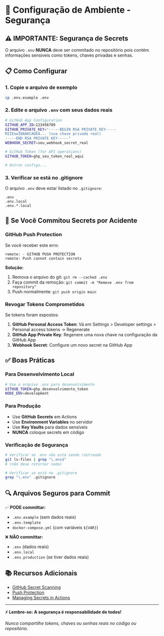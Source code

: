 # 🔐 Configuração de Ambiente - Segurança

## ⚠️ **IMPORTANTE**: Segurança de Secrets

O arquivo `.env` **NUNCA** deve ser commitado no repositório pois contém informações sensíveis como tokens, chaves privadas e senhas.

## 📋 Como Configurar

### 1. **Copie o arquivo de exemplo**

```bash
cp .env.example .env
```

### 2. **Edite o arquivo `.env` com seus dados reais**

```bash
# GitHub App Configuration
GITHUB_APP_ID=123456789
GITHUB_PRIVATE_KEY="-----BEGIN RSA PRIVATE KEY-----
MIIEowIBAAKCAQEA... (sua chave privada real)
-----END RSA PRIVATE KEY-----"
WEBHOOK_SECRET=seu_webhook_secret_real

# GitHub Token (for API operations)
GITHUB_TOKEN=ghp_seu_token_real_aqui

# Outros configs...
```

### 3. **Verificar se está no .gitignore**

O arquivo `.env` deve estar listado no `.gitignore`:

```
.env
.env.local
.env.*.local
```

## 🚨 **Se Você Commitou Secrets por Acidente**

### GitHub Push Protection

Se você receber este erro:

```
remote: - GITHUB PUSH PROTECTION
remote: Push cannot contain secrets
```

**Solução:**

1. Remova o arquivo do git: `git rm --cached .env`
2. Faça commit da remoção: `git commit -m "Remove .env from repository"`
3. Push normalmente: `git push origin main`

### Revogar Tokens Comprometidos

Se tokens foram expostos:

1. **GitHub Personal Access Token**: Vá em Settings > Developer settings > Personal access tokens → Regenerate
2. **GitHub App Private Key**: Regenere uma nova chave na configuração da GitHub App
3. **Webhook Secret**: Configure um novo secret na GitHub App

## ✅ **Boas Práticas**

### Para Desenvolvimento Local

```bash
# Use o arquivo .env para desenvolvimento
GITHUB_TOKEN=ghp_desenvolvimento_token
NODE_ENV=development
```

### Para Produção

- Use **GitHub Secrets** em Actions
- Use **Environment Variables** no servidor
- Use **Key Vaults** para dados sensíveis
- **NUNCA** coloque secrets em código

### Verificação de Segurança

```bash
# Verificar se .env não está sendo rastreado
git ls-files | grep "\.env$"
# (não deve retornar nada)

# Verificar se está no .gitignore
grep "\.env" .gitignore
```

## 🔍 **Arquivos Seguros para Commit**

✅ **PODE committar:**

- `.env.example` (sem dados reais)
- `.env.template`
- `docker-compose.yml` (com variáveis `${VAR}`)

❌ **NÃO committar:**

- `.env` (dados reais)
- `.env.local`
- `.env.production` (se tiver dados reais)

## 📚 **Recursos Adicionais**

- [GitHub Secret Scanning](https://docs.github.com/code-security/secret-scanning)
- [Push Protection](https://docs.github.com/code-security/secret-scanning/working-with-secret-scanning-and-push-protection)
- [Managing Secrets in Actions](https://docs.github.com/actions/security-guides/encrypted-secrets)

---

**⚡ Lembre-se: A segurança é responsabilidade de todos!**

_Nunca compartilhe tokens, chaves ou senhas reais no código ou repositório._
